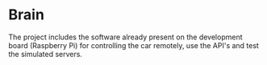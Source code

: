 # Brain
The project includes the software already present on the development board (Raspberry Pi) for controlling the car remotely, use the API's and test the simulated servers.
